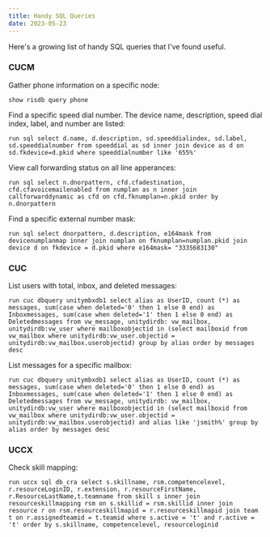 ```yaml
---
title: Handy SQL Queries
date: 2023-05-23
---
```


Here's a growing list of handy SQL queries that I've found useful.

### CUCM

Gather phone information on a specific node:

```
show risdb query phone
```

Find a specific speed dial number. The device name, description, speed dial index, label, and number are listed:

```
run sql select d.name, d.description, sd.speeddialindex, sd.label, sd.speeddialnumber from speeddial as sd inner join device as d on sd.fkdevice=d.pkid where speeddialnumber like '655%'
```

View call forwarding status on all line apperances:

```
run sql select n.dnorpattern, cfd.cfadestination, cfd.cfavoicemailenabled from numplan as n inner join callforwarddynamic as cfd on cfd.fknumplan=n.pkid order by n.dnorpattern
```

Find a specific external number mask:

```
run sql select dnorpattern, d.description, e164mask from devicenumplanmap inner join numplan on fknumplan=numplan.pkid join device d on fkdevice = d.pkid where e164mask= "3335683130"
```

### CUC

List users with total, inbox, and deleted messages:

```
run cuc dbquery unitymbxdb1 select alias as UserID, count (*) as messages, sum(case when deleted='0' then 1 else 0 end) as Inboxmessages, sum(case when deleted='1' then 1 else 0 end) as Deletedmessages from vw_message, unitydirdb: vw_mailbox, unitydirdb:vw_user where mailboxobjectid in (select mailboxid from vw_mailbox where unitydirdb:vw_user.objectid = unitydirdb:vw_mailbox.userobjectid) group by alias order by messages desc
```

List messages for a specific mailbox:

```
run cuc dbquery unitymbxdb1 select alias as UserID, count (*) as messages, sum(case when deleted='0' then 1 else 0 end) as Inboxmessages, sum(case when deleted='1' then 1 else 0 end) as Deletedmessages from vw_message, unitydirdb: vw_mailbox, unitydirdb:vw_user where mailboxobjectid in (select mailboxid from vw_mailbox where unitydirdb:vw_user.objectid = unitydirdb:vw_mailbox.userobjectid) and alias like 'jsmith%' group by alias order by messages desc
```
### UCCX

Check skill mapping:

```
run uccx sql db_cra select s.skillname, rsm.competencelevel, r.resourceLoginID, r.extension, r.resourceFirstName, r.ResourceLastName,t.teamname from skill s inner join resourceskillmapping rsm on s.skillid = rsm.skillid inner join resource r on rsm.resourceskillmapid = r.resourceskillmapid join team t on r.assignedteamid = t.teamid where s.active = 't' and r.active = 't' order by s.skillname, competencelevel, resourceloginid
```